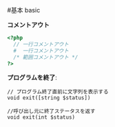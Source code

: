 #基本 basic

**コメントアウト**
~~~php
<?php
  // 一行コメントアウト
  #  一行コメントアウト
  /* 範囲コメントアウト */
?>
~~~

__プログラムを終了__:  
~~~
// プログラム終了直前に文字列を表示する  
void exit([string $status])
    
//呼び出し元に終了ステータスを返す
void exit(int $status)
~~~